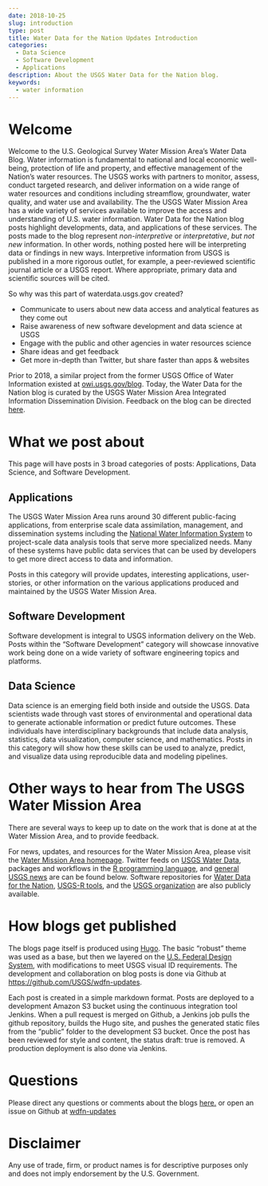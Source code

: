 ```yaml
---
date: 2018-10-25
slug: introduction
type: post
title: Water Data for the Nation Updates Introduction
categories:
  - Data Science
  - Software Development
  - Applications
description: About the USGS Water Data for the Nation blog.
keywords:
  - water information
---
```

Welcome
=======

Welcome to the U.S. Geological Survey Water Mission Area’s Water Data Blog. Water information is fundamental to national and local economic well-being, protection of life and property, and effective management of the Nation’s water resources. The USGS works with partners to monitor, assess, conduct targeted research, and deliver information on a wide range of water resources and conditions including streamflow, groundwater, water quality, and water use and availability. The the USGS Water Mission Area has a wide variety of services available to improve the access and understanding of U.S. water information. Water Data for the Nation blog posts highlight developments, data, and applications of these services. The posts made to the blog represent _non-interpretive_ or _interpretative_, _but_ _not_ _new_ information. In other words, nothing posted here will be interpreting data or findings in new ways. Interpretive information from USGS is published in a more rigorous outlet, for example, a peer-reviewed scientific journal article or a USGS report. Where appropriate, primary data and scientific sources will be cited.


So why was this part of waterdata.usgs.gov created?
-   Communicate to users about new data access and analytical features as they come out
-   Raise awareness of new software development and  data science at USGS
-   Engage with the public and other agencies in water resources science
-   Share ideas and get feedback
-   Get more in-depth than Twitter, but share faster than apps & websites

Prior to 2018, a similar project from the former USGS Office of Water Information existed at [owi.usgs.gov/blog](https://owi.usgs.gov/blog). Today, the Water Data for the Nation blog is curated by the USGS Water Mission Area Integrated Information Dissemination Division. Feedback on the blog can be directed [here](https://water.usgs.gov/contact/gsanswers?pemail=gs-w_water_data_for_the_nation&subject=Water%20Data%20for%20the%20Nation%20Updates%20Feedback&viewnote=%3CH1%3EUSGS+WDFN+TNG+Feedback%3C/H1%3E). 

What we post about
==========

This page will have posts in 3 broad categories of posts: Applications, Data Science, and Software Development.

Applications
----------------

The USGS Water Mission Area runs around 30 different public-facing applications, from enterprise scale data assimilation, management, and dissemination systems including the [National Water Information System](http://waterdata.usgs.gov/) to project-scale data analysis tools that serve more specialized needs. Many of these systems have public data services that can be used by developers to get more direct access to data and information. 

Posts in this category will provide updates, interesting applications, user-stories, or other information on the various applications produced and maintained by the USGS Water Mission Area.


Software Development
--------------------

Software development is integral to USGS information delivery on the Web. Posts within the “Software Development” category will showcase innovative work being done on a wide variety of software engineering topics and platforms. 

Data Science
------------

Data science is an emerging field both inside and outside the USGS. Data scientists wade through vast stores of environmental and operational data to generate actionable information or predict future outcomes. These individuals have interdisciplinary backgrounds that include data analysis, statistics, data visualization, computer science, and mathematics. Posts in this category will show how these skills can be used to analyze, predict, and visualize data using reproducible data and modeling pipelines. 

Other ways to hear from The USGS Water Mission Area
==========

There are several ways to keep up to date on the work that is done at at the Water Mission Area, and to provide feedback.

For news, updates, and resources for the Water Mission Area, please visit the [Water Mission Area homepage](https://www.usgs.gov/science/mission-areas/water-resources). Twitter feeds on [USGS Water Data](https://twitter.com/USGS_WaterData), packages and workflows in the [R programming language](https://twitter.com/USGS_R), and [general USGS news](https://twitter.com/USGS) are can be found below. Software repositories for [Water Data for the Nation](https://github.com/usgs/waterdataui), [USGS-R tools](https://github.com/USGS-R), and the [USGS organization](https://github.com/USGS) are also publicly available.


How blogs get published
=================

The blogs page itself is produced using [Hugo](https://gohugo.io/). The basic “robust” theme was used as a base, but then we layered on the [U.S. Federal Design System](https://designsystem.digital.gov), with modifications to meet USGS visual ID requirements. The development and collaboration on blog posts is done via Github at <https://github.com/USGS/wdfn-updates>.

Each post is created in a simple markdown format. Posts are deployed to a development Amazon S3 bucket using the continuous integration tool Jenkins. When a pull request is merged on Github, a Jenkins job pulls the github repository, builds the Hugo site, and pushes the generated static files from the “public” folder to the development S3 bucket. Once the post has been reviewed for style and content, the status draft: true is removed. A production deployment is also done via Jenkins.


Questions
==========
Please direct any questions or comments about the blogs [here.](https://water.usgs.gov/contact/gsanswers?pemail=gs-w_water_data_for_the_nation&subject=Water%20Data%20for%20the%20Nation%20Updates%20Feedback&viewnote=%3CH1%3EUSGS+WDFN+TNG+Feedback%3C/H1%3E) or open an issue on Github at [wdfn-updates](https://github.com/usgs/wdfn-updates)

Disclaimer
==========
Any use of trade, firm, or product names is for descriptive purposes only and does not imply endorsement by the U.S. Government.
